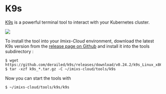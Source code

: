 # K9s

[K9s](https://github.com/derailed/k9s) is a powerful terminal tool to interact with your Kubernetes cluster. 


<img src="../../doc/images/k9s.png" />

To install the tool into your _Imixs-Cloud_ environment, download the latest K9s version from the [release page on Github](https://github.com/derailed/k9s/releases) and install it into the tools subdirectory :

	$ wget https://github.com/derailed/k9s/releases/download/v0.24.2/k9s_Linux_x86_64.tar.gz
	$ tar -xzf k9s_*.tar.gz -C ~/imixs-cloud/tools/k9s

Now you can start the tools with

	$ ~/imixs-cloud/tools/k9s/k9s

